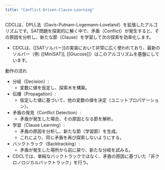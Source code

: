 ```yaml
---
title: "Conflict-Driven-Clause-Learning"
---
```



CDCLは、DPLL法（Davis-Putnam-Logemann-Loveland）を拡張したアルゴリズムです。SAT問題を探索的に解く中で、矛盾（Conflict）が発生すると、その原因を分析し、新たな節（Clause）を学習して次の探索を効率化します。
- CDCLは、[[SATソルバー]]の実装において非常に広く使われており、最新のソルバー（例: [[MiniSAT]], [[Glucose]]）はこのアルゴリズムを基盤にしています。

動作の流れ
- 分岐（Decision）:
    - 変数に値を仮定し、探索木を構築。
- 伝播（Propagation）:
    - 仮定した値に基づいて、他の変数の値を決定（ユニットプロパゲーション）。
- 矛盾の発見（Conflict Detection）:
    - 矛盾が発生した場合、その原因となる節を解析。
- 学習（Clause Learning）:
    - 矛盾の原因を分析し、新たな節（学習節）を生成。
    - これにより、同じ矛盾を再び探索しないようにする。
- バックトラック（Backtracking）:
    - 矛盾が発生した場所から前に戻り、新たな分岐を試みる。
- CDCLでは、単純なバックトラックではなく、矛盾の原因に基づいた「非クロノロジカルバックトラック」を行う。

